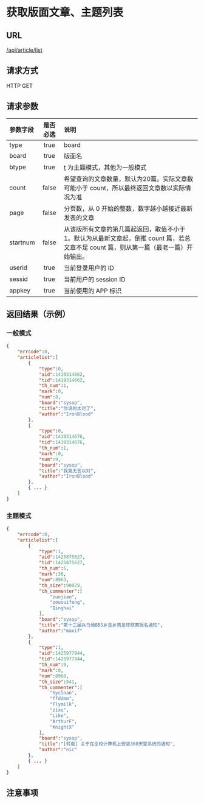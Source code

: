 # 获取版面文章、主题列表

## URL

<u>/api/article/list</u>

## 请求方式
HTTP GET

## 请求参数

| 参数字段    | 是否必选  | 说明         |
| :--------- | :------: | :---------- |
| type       | true     | board |
| board      | true     | 版面名 |
| btype      | true     | <u>t</u> 为主题模式，其他为一般模式|
| count      | false    | 希望查询的文章数量，默认为20篇。实际文章数可能小于 count，所以最终返回文章数以实际情况为准 |
| page       | false    | 分页数，从 0 开始的整数，数字越小越接近最新发表的文章 |
| startnum   | false    | 从该版所有文章的第几篇起返回，取值不小于1。默认为从最新文章起，倒推 count 篇，若总文章不足 count 篇，则从第一篇（最老一篇）开始输出。|
| userid     | true     | 当前登录用户的 ID |
| sessid     | true     | 当前用户的 session ID |
| appkey     | true     | 当前使用的 APP 标识 |

## 返回结果（示例）

### 一般模式

```JSON
{
    "errcode":0,
    "articlelist":[
        {
            "type":0,
            "aid":1419314662,
            "tid":1419314662,
            "th_num":1,
            "mark":0,
            "num":8,
            "board":"sysop",
            "title":"你说的太对了",
            "author":"IronBlood"
        },
        {
            "type":0,
            "aid":1419314676,
            "tid":1419314676,
            "th_num":1,
            "mark":0,
            "num":9,
            "board":"sysop",
            "title":"我竟无言以对",
            "author":"IronBlood"
        },
        { ... }
    ]
}
```

### 主题模式

```JSON
{
    "errcode":0,
    "articlelist":[
        {
            "type":1,
            "aid":1425875627,
            "tid":1425875627,
            "th_num":5,
            "mark":36,
            "num":8963,
            "th_size":90029,
            "th_commenter":[
                "zuojian",
                "zousuifeng",
                "Qinghai"
            ],
            "board":"sysop",
            "title":"第十二届兵马俑BBS乡音乡情足球联赛报名通知",
            "author":"maxif"
        },
        {
            "type":1,
            "aid":1425977944,
            "tid":1425977944,
            "th_num":9,
            "mark":0,
            "num":8968,
            "th_size":541,
            "th_commenter":[
                "hyclnan",
                "ffddmm",
                "Flymilk",
                "zixu",
                "Like",
                "ArthurF",
                "KnightX"
            ],
            "board":"sysop",
            "title":"[转载] 关于在全校计算机上安装360天擎系统的通知",
            "author":"nic"
        },
        { ... }
    ]
}
```
## 注意事项
